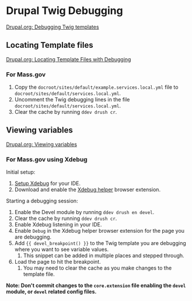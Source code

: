 # Drupal Twig Debugging

[Drupal.org: Debugging Twig templates](https://www.drupal.org/docs/theming-drupal/twig-in-drupal/debugging-twig-templates)

## Locating Template files

[Drupal.org: Locating Template Files with Debugging](https://www.drupal.org/node/2358785)

### For Mass.gov

1. Copy the `docroot/sites/default/example.services.local.yml` file to `docroot/sites/default/services.local.yml`.
2. Uncomment the Twig debugging lines in the file `docroot/sites/default/services.local.yml`.
3. Clear the cache by running `ddev drush cr`.

## Viewing variables

[Drupal.org: Viewing variables](https://www.drupal.org/docs/theming-drupal/twig-in-drupal/debugging-twig-templates#s-viewing-variables)

### For Mass.gov using Xdebug

Initial setup:
1. [Setup Xdebug](https://github.com/massgov/openmass#xdebug) for your IDE.
2. Download and enable the [Xdebug helper](https://www.jetbrains.com/help/phpstorm/browser-debugging-extensions.html) browser extension.

Starting a debugging session:
1. Enable the Devel module by running `ddev drush en devel`.
2. Clear the cache by running `ddev drush cr`.
3. Enable Xdebug listening in your IDE.
4. Enable `Debug` in the Xdebug helper browser extension for the page you are debugging.
5. Add `{{ devel_breakpoint() }}` to the Twig template you are debugging where you want to see variable values.
   1. This snippet can be added in multiple places and stepped through.
6. Load the page to hit the breakpoint.
   1. You may need to clear the cache as you make changes to the template file.

**Note: Don't commit changes to the `core.extension` file enabling the `devel` module, or `devel` related config files.**
